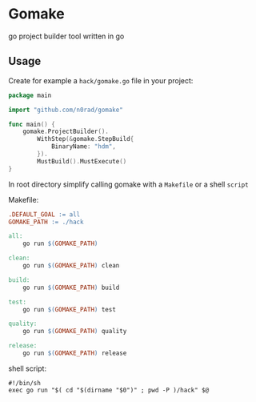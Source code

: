 # Gomake

go project builder tool written in go


## Usage 

Create for example a `hack/gomake.go` file in your project:

```go
package main

import "github.com/n0rad/gomake"

func main() {
	gomake.ProjectBuilder().
		WithStep(&gomake.StepBuild{
			BinaryName: "hdm",
		}).
		MustBuild().MustExecute()
}
```

In root directory simplify calling gomake with a `Makefile` or a shell `script`

Makefile:
```makefile
.DEFAULT_GOAL := all
GOMAKE_PATH := ./hack

all:
	go run $(GOMAKE_PATH)

clean:
	go run $(GOMAKE_PATH) clean

build:
	go run $(GOMAKE_PATH) build

test:
	go run $(GOMAKE_PATH) test

quality:
	go run $(GOMAKE_PATH) quality

release:
	go run $(GOMAKE_PATH) release
```

shell script:
```shell script
#!/bin/sh
exec go run "$( cd "$(dirname "$0")" ; pwd -P )/hack" $@
``` 
